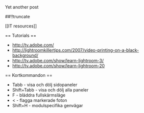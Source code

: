 Yet another post

[meta:author]: <> (Jonas Colmsjo)
[meta:title]: <> (Lightroom.md)
[meta:date]: <> (2012-01-01)
[meta:nested:key]: <> (Metadata value)

##!!truncate


[[IT resources]]


== Tutorials ==

* http://tv.adobe.com/
* http://lightroomkillertips.com/2007/video-printing-on-a-black-background/
* http://tv.adobe.com/show/learn-lightroom-3/
* http://tv.adobe.com/show/learn-lightroom-20


== Kortkommandon ==


* Tabb - visa och dölj sidopaneler
* Shift+Tabb - visa och dölj alla paneler
* F - bläddra fullskärmsläge
* < - flagga markerade foton
* Shift+H - modulspecifika genvägar
